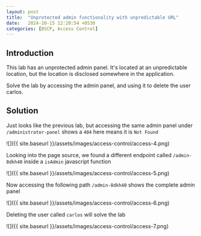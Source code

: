 ```yaml
---
layout: post
title:  "Unprotected admin functionality with unpredictable URL"
date:   2024-10-15 12:20:54 +0530
categories: [BSCP, Access Control]
---
```


## Introduction 

This lab has an unprotected admin panel. It's located at an unpredictable location, but the location is disclosed somewhere in the application.

Solve the lab by accessing the admin panel, and using it to delete the user carlos. 

## Solution

Just looks like the previous lab, but accessing the same admin panel under `/administrator-panel` shows a `404` here means it is `Not Found`

![]({{ site.baseurl }}/assets/images/access-control/access-4.png)

Looking into the page source, we found a different endpoint called `/admin-8dkh40` inside a `isAdmin` javascript function 

![]({{ site.baseurl }}/assets/images/access-control/access-5.png)

Now accessing the following path `/admin-8dkh40` shows the complete admin panel 

![]({{ site.baseurl }}/assets/images/access-control/access-6.png)

Deleting the user called `carlos` will solve the lab 

![]({{ site.baseurl }}/assets/images/access-control/access-7.png)